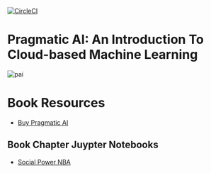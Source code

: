 [![CircleCI](https://circleci.com/gh/noahgift/pragmaticai.svg?style=svg)](https://circleci.com/gh/noahgift/pragmaticai)
# Pragmatic AI:  An Introduction To Cloud-based Machine Learning

![pai](https://user-images.githubusercontent.com/58792/37258262-633deaa6-2532-11e8-8c6f-b020ea1caae5.png)

# Book Resources

* [Buy Pragmatic AI](https://www.amazon.com/Pragmatic-AI-Introduction-Cloud-based-Learning/dp/0134863860)

## Book Chapter Juypter Notebooks

* [Social Power NBA](https://github.com/noahgift/pragmaticai/tree/master/chapter7/notebooks)
